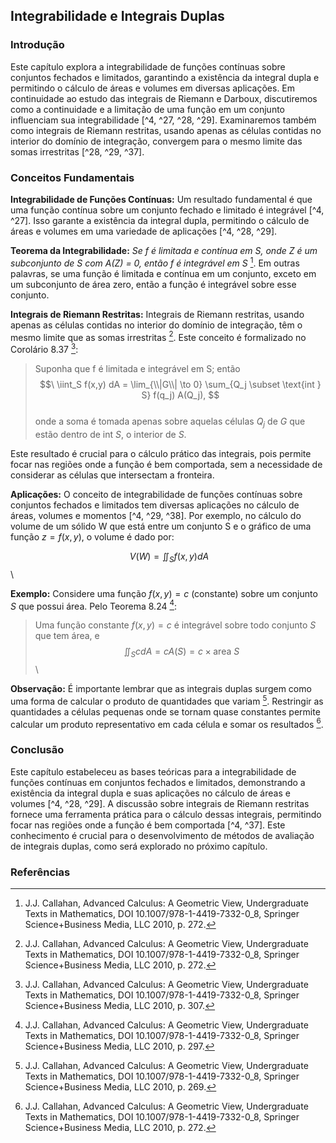 ## Integrabilidade e Integrais Duplas

### Introdução
Este capítulo explora a integrabilidade de funções contínuas sobre conjuntos fechados e limitados, garantindo a existência da integral dupla e permitindo o cálculo de áreas e volumes em diversas aplicações. Em continuidade ao estudo das integrais de Riemann e Darboux, discutiremos como a continuidade e a limitação de uma função em um conjunto influenciam sua integrabilidade [^4, ^27, ^28, ^29]. Examinaremos também como integrais de Riemann restritas, usando apenas as células contidas no interior do domínio de integração, convergem para o mesmo limite das somas irrestritas [^28, ^29, ^37].

### Conceitos Fundamentais
**Integrabilidade de Funções Contínuas:** Um resultado fundamental é que uma função contínua sobre um conjunto fechado e limitado é integrável [^4, ^27]. Isso garante a existência da integral dupla, permitindo o cálculo de áreas e volumes em uma variedade de aplicações [^4, ^28, ^29].

**Teorema da Integrabilidade:** *Se f é limitada e contínua em S, onde Z é um subconjunto de S com A(Z) = 0, então f é integrável em S* [^4]. Em outras palavras, se uma função é limitada e contínua em um conjunto, exceto em um subconjunto de área zero, então a função é integrável sobre esse conjunto.

**Integrais de Riemann Restritas:** Integrais de Riemann restritas, usando apenas as células contidas no interior do domínio de integração, têm o mesmo limite que as somas irrestritas [^4]. Este conceito é formalizado no Corolário 8.37 [^37]:

> Suponha que f é limitada e integrável em S; então
> $$\
> \iint_S f(x,y) dA = \lim_{\\|G\\| \to 0} \sum_{Q_j \subset \text{int } S} f(q_j) A(Q_j),
> $$\
> onde a soma é tomada apenas sobre aquelas células $Q_j$ de $G$ que estão dentro de $\text{int } S$, o interior de $S$.

Este resultado é crucial para o cálculo prático das integrais, pois permite focar nas regiões onde a função é bem comportada, sem a necessidade de considerar as células que intersectam a fronteira.

**Aplicações:** O conceito de integrabilidade de funções contínuas sobre conjuntos fechados e limitados tem diversas aplicações no cálculo de áreas, volumes e momentos [^4, ^29, ^38]. Por exemplo, no cálculo do volume de um sólido W que está entre um conjunto S e o gráfico de uma função $z = f(x,y)$, o volume é dado por:

$$\
V(W) = \iint_S f(x,y) dA
$$\

**Exemplo:** Considere uma função $f(x,y) = c$ (constante) sobre um conjunto $S$ que possui área. Pelo Teorema 8.24 [^29]:

> Uma função constante $f(x,y) = c$ é integrável sobre todo conjunto $S$ que tem área, e
> $$\
> \iint_S c dA = c A(S) = c \times \text{area } S
> $$\

**Observação:** É importante lembrar que as integrais duplas surgem como uma forma de calcular o produto de quantidades que variam [^1]. Restringir as quantidades a células pequenas onde se tornam quase constantes permite calcular um produto representativo em cada célula e somar os resultados [^4].

### Conclusão
Este capítulo estabeleceu as bases teóricas para a integrabilidade de funções contínuas em conjuntos fechados e limitados, demonstrando a existência da integral dupla e suas aplicações no cálculo de áreas e volumes [^4, ^28, ^29]. A discussão sobre integrais de Riemann restritas fornece uma ferramenta prática para o cálculo dessas integrais, permitindo focar nas regiões onde a função é bem comportada [^4, ^37]. Este conhecimento é crucial para o desenvolvimento de métodos de avaliação de integrais duplas, como será explorado no próximo capítulo.

### Referências
[^1]: J.J. Callahan, Advanced Calculus: A Geometric View, Undergraduate Texts in Mathematics, DOI 10.1007/978-1-4419-7332-0_8, Springer Science+Business Media, LLC 2010, p. 269.
[^4]: J.J. Callahan, Advanced Calculus: A Geometric View, Undergraduate Texts in Mathematics, DOI 10.1007/978-1-4419-7332-0_8, Springer Science+Business Media, LLC 2010, p. 272.
[^27]: J.J. Callahan, Advanced Calculus: A Geometric View, Undergraduate Texts in Mathematics, DOI 10.1007/978-1-4419-7332-0_8, Springer Science+Business Media, LLC 2010, p. 295.
[^28]: J.J. Callahan, Advanced Calculus: A Geometric View, Undergraduate Texts in Mathematics, DOI 10.1007/978-1-4419-7332-0_8, Springer Science+Business Media, LLC 2010, p. 296.
[^29]: J.J. Callahan, Advanced Calculus: A Geometric View, Undergraduate Texts in Mathematics, DOI 10.1007/978-1-4419-7332-0_8, Springer Science+Business Media, LLC 2010, p. 297.
[^37]: J.J. Callahan, Advanced Calculus: A Geometric View, Undergraduate Texts in Mathematics, DOI 10.1007/978-1-4419-7332-0_8, Springer Science+Business Media, LLC 2010, p. 307.
[^38]: J.J. Callahan, Advanced Calculus: A Geometric View, Undergraduate Texts in Mathematics, DOI 10.1007/978-1-4419-7332-0_8, Springer Science+Business Media, LLC 2010, p. 308.
<!-- END -->